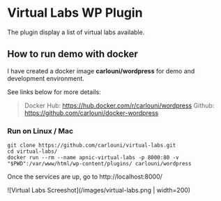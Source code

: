 # Virtual Labs WP Plugin
The plugin display a list of virtual labs available.

## How to run demo with docker
I have created a docker image **carlouni/wordpress** for demo and development environment.

See links below for more details:

> Docker Hub: https://hub.docker.com/r/carlouni/wordpress
> Github: https://github.com/carlouni/docker-wordpress 


### Run on Linux / Mac
```
git clone https://github.com/carlouni/virtual-labs.git
cd virtual-labs/
docker run --rm --name apnic-virtual-labs -p 8000:80 -v "$PWD":/var/www/html/wp-content/plugins/ carlouni/wordpress
```
Once the services are up, go to http://localhost:8000/

![Virtual Labs Screeshot](/images/virtual-labs.png | width=200)
